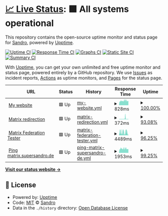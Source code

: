 # [📈 Live Status](https://upptime.supersandro.de): <!--live status--> **🟩 All systems operational**

This repository contains the open-source uptime monitor and status page for [Sandro](https://supersandro.de/), powered by [Upptime](https://github.com/upptime/upptime).

[![Uptime CI](https://github.com/SuperSandro2000/upptime/workflows/Uptime%20CI/badge.svg)](https://github.com/SuperSandro2000/upptime/actions?query=workflow%3A%22Uptime+CI%22)
[![Response Time CI](https://github.com/SuperSandro2000/upptime/workflows/Response%20Time%20CI/badge.svg)](https://github.com/SuperSandro2000/upptime/actions?query=workflow%3A%22Response+Time+CI%22)
[![Graphs CI](https://github.com/SuperSandro2000/upptime/workflows/Graphs%20CI/badge.svg)](https://github.com/SuperSandro2000/upptime/actions?query=workflow%3A%22Graphs+CI%22)
[![Static Site CI](https://github.com/SuperSandro2000/upptime/workflows/Static%20Site%20CI/badge.svg)](https://github.com/SuperSandro2000/upptime/actions?query=workflow%3A%22Static+Site+CI%22)
[![Summary CI](https://github.com/SuperSandro2000/upptime/workflows/Summary%20CI/badge.svg)](https://github.com/SuperSandro2000/upptime/actions?query=workflow%3A%22Summary+CI%22)

With [Upptime](https://upptime.js.org), you can get your own unlimited and free uptime monitor and status page, powered entirely by a GitHub repository. We use [Issues](https://github.com/SuperSandro2000/upptime/issues) as incident reports, [Actions](https://github.com/SuperSandro2000/upptime/actions) as uptime monitors, and [Pages](https://upptime.supersandro.de) for the status page.

<!--start: status pages-->
<!-- This summary is generated by Upptime (https://github.com/upptime/upptime) -->
<!-- Do not edit this manually, your changes will be overwritten -->
<!-- prettier-ignore -->
| URL | Status | History | Response Time | Uptime |
| --- | ------ | ------- | ------------- | ------ |
| <img alt="" src="https://icons.duckduckgo.com/ip3/supersandro.de.ico" height="13"> [My website](https://supersandro.de) | 🟩 Up | [my-website.yml](https://github.com/SuperSandro2000/upptime/commits/HEAD/history/my-website.yml) | <details><summary><img alt="Response time graph" src="./graphs/my-website/response-time-week.png" height="20"> 828ms</summary><br><a href="https://upptime.supersandro.de/history/my-website"><img alt="Response time 880" src="https://img.shields.io/endpoint?url=https%3A%2F%2Fraw.githubusercontent.com%2FSuperSandro2000%2Fupptime%2FHEAD%2Fapi%2Fmy-website%2Fresponse-time.json"></a><br><a href="https://upptime.supersandro.de/history/my-website"><img alt="24-hour response time 760" src="https://img.shields.io/endpoint?url=https%3A%2F%2Fraw.githubusercontent.com%2FSuperSandro2000%2Fupptime%2FHEAD%2Fapi%2Fmy-website%2Fresponse-time-day.json"></a><br><a href="https://upptime.supersandro.de/history/my-website"><img alt="7-day response time 828" src="https://img.shields.io/endpoint?url=https%3A%2F%2Fraw.githubusercontent.com%2FSuperSandro2000%2Fupptime%2FHEAD%2Fapi%2Fmy-website%2Fresponse-time-week.json"></a><br><a href="https://upptime.supersandro.de/history/my-website"><img alt="30-day response time 862" src="https://img.shields.io/endpoint?url=https%3A%2F%2Fraw.githubusercontent.com%2FSuperSandro2000%2Fupptime%2FHEAD%2Fapi%2Fmy-website%2Fresponse-time-month.json"></a><br><a href="https://upptime.supersandro.de/history/my-website"><img alt="1-year response time 880" src="https://img.shields.io/endpoint?url=https%3A%2F%2Fraw.githubusercontent.com%2FSuperSandro2000%2Fupptime%2FHEAD%2Fapi%2Fmy-website%2Fresponse-time-year.json"></a></details> | <details><summary><a href="https://upptime.supersandro.de/history/my-website">100.00%</a></summary><a href="https://upptime.supersandro.de/history/my-website"><img alt="All-time uptime 99.39%" src="https://img.shields.io/endpoint?url=https%3A%2F%2Fraw.githubusercontent.com%2FSuperSandro2000%2Fupptime%2FHEAD%2Fapi%2Fmy-website%2Fuptime.json"></a><br><a href="https://upptime.supersandro.de/history/my-website"><img alt="24-hour uptime 100.00%" src="https://img.shields.io/endpoint?url=https%3A%2F%2Fraw.githubusercontent.com%2FSuperSandro2000%2Fupptime%2FHEAD%2Fapi%2Fmy-website%2Fuptime-day.json"></a><br><a href="https://upptime.supersandro.de/history/my-website"><img alt="7-day uptime 100.00%" src="https://img.shields.io/endpoint?url=https%3A%2F%2Fraw.githubusercontent.com%2FSuperSandro2000%2Fupptime%2FHEAD%2Fapi%2Fmy-website%2Fuptime-week.json"></a><br><a href="https://upptime.supersandro.de/history/my-website"><img alt="30-day uptime 99.96%" src="https://img.shields.io/endpoint?url=https%3A%2F%2Fraw.githubusercontent.com%2FSuperSandro2000%2Fupptime%2FHEAD%2Fapi%2Fmy-website%2Fuptime-month.json"></a><br><a href="https://upptime.supersandro.de/history/my-website"><img alt="1-year uptime 98.89%" src="https://img.shields.io/endpoint?url=https%3A%2F%2Fraw.githubusercontent.com%2FSuperSandro2000%2Fupptime%2FHEAD%2Fapi%2Fmy-website%2Fuptime-year.json"></a></details>
| <img alt="" src="https://icons.duckduckgo.com/ip3/supersandro.de.ico" height="13"> [Matrix redirection](https://supersandro.de/_matrix/key/v2/server) | 🟩 Up | [matrix-redirection.yml](https://github.com/SuperSandro2000/upptime/commits/HEAD/history/matrix-redirection.yml) | <details><summary><img alt="Response time graph" src="./graphs/matrix-redirection/response-time-week.png" height="20"> 372ms</summary><br><a href="https://upptime.supersandro.de/history/matrix-redirection"><img alt="Response time 255" src="https://img.shields.io/endpoint?url=https%3A%2F%2Fraw.githubusercontent.com%2FSuperSandro2000%2Fupptime%2FHEAD%2Fapi%2Fmatrix-redirection%2Fresponse-time.json"></a><br><a href="https://upptime.supersandro.de/history/matrix-redirection"><img alt="24-hour response time 188" src="https://img.shields.io/endpoint?url=https%3A%2F%2Fraw.githubusercontent.com%2FSuperSandro2000%2Fupptime%2FHEAD%2Fapi%2Fmatrix-redirection%2Fresponse-time-day.json"></a><br><a href="https://upptime.supersandro.de/history/matrix-redirection"><img alt="7-day response time 372" src="https://img.shields.io/endpoint?url=https%3A%2F%2Fraw.githubusercontent.com%2FSuperSandro2000%2Fupptime%2FHEAD%2Fapi%2Fmatrix-redirection%2Fresponse-time-week.json"></a><br><a href="https://upptime.supersandro.de/history/matrix-redirection"><img alt="30-day response time 398" src="https://img.shields.io/endpoint?url=https%3A%2F%2Fraw.githubusercontent.com%2FSuperSandro2000%2Fupptime%2FHEAD%2Fapi%2Fmatrix-redirection%2Fresponse-time-month.json"></a><br><a href="https://upptime.supersandro.de/history/matrix-redirection"><img alt="1-year response time 250" src="https://img.shields.io/endpoint?url=https%3A%2F%2Fraw.githubusercontent.com%2FSuperSandro2000%2Fupptime%2FHEAD%2Fapi%2Fmatrix-redirection%2Fresponse-time-year.json"></a></details> | <details><summary><a href="https://upptime.supersandro.de/history/matrix-redirection">93.08%</a></summary><a href="https://upptime.supersandro.de/history/matrix-redirection"><img alt="All-time uptime 99.45%" src="https://img.shields.io/endpoint?url=https%3A%2F%2Fraw.githubusercontent.com%2FSuperSandro2000%2Fupptime%2FHEAD%2Fapi%2Fmatrix-redirection%2Fuptime.json"></a><br><a href="https://upptime.supersandro.de/history/matrix-redirection"><img alt="24-hour uptime 100.00%" src="https://img.shields.io/endpoint?url=https%3A%2F%2Fraw.githubusercontent.com%2FSuperSandro2000%2Fupptime%2FHEAD%2Fapi%2Fmatrix-redirection%2Fuptime-day.json"></a><br><a href="https://upptime.supersandro.de/history/matrix-redirection"><img alt="7-day uptime 93.08%" src="https://img.shields.io/endpoint?url=https%3A%2F%2Fraw.githubusercontent.com%2FSuperSandro2000%2Fupptime%2FHEAD%2Fapi%2Fmatrix-redirection%2Fuptime-week.json"></a><br><a href="https://upptime.supersandro.de/history/matrix-redirection"><img alt="30-day uptime 95.59%" src="https://img.shields.io/endpoint?url=https%3A%2F%2Fraw.githubusercontent.com%2FSuperSandro2000%2Fupptime%2FHEAD%2Fapi%2Fmatrix-redirection%2Fuptime-month.json"></a><br><a href="https://upptime.supersandro.de/history/matrix-redirection"><img alt="1-year uptime 98.11%" src="https://img.shields.io/endpoint?url=https%3A%2F%2Fraw.githubusercontent.com%2FSuperSandro2000%2Fupptime%2FHEAD%2Fapi%2Fmatrix-redirection%2Fuptime-year.json"></a></details>
| <img alt="" src="https://icons.duckduckgo.com/ip3/federationtester.matrix.org.ico" height="13"> [Matrix Federation Tester](https://federationtester.matrix.org/api/report?server_name=supersandro.de) | 🟩 Up | [matrix-federation-tester.yml](https://github.com/SuperSandro2000/upptime/commits/HEAD/history/matrix-federation-tester.yml) | <details><summary><img alt="Response time graph" src="./graphs/matrix-federation-tester/response-time-week.png" height="20"> 4489ms</summary><br><a href="https://upptime.supersandro.de/history/matrix-federation-tester"><img alt="Response time 4145" src="https://img.shields.io/endpoint?url=https%3A%2F%2Fraw.githubusercontent.com%2FSuperSandro2000%2Fupptime%2FHEAD%2Fapi%2Fmatrix-federation-tester%2Fresponse-time.json"></a><br><a href="https://upptime.supersandro.de/history/matrix-federation-tester"><img alt="24-hour response time 5218" src="https://img.shields.io/endpoint?url=https%3A%2F%2Fraw.githubusercontent.com%2FSuperSandro2000%2Fupptime%2FHEAD%2Fapi%2Fmatrix-federation-tester%2Fresponse-time-day.json"></a><br><a href="https://upptime.supersandro.de/history/matrix-federation-tester"><img alt="7-day response time 4489" src="https://img.shields.io/endpoint?url=https%3A%2F%2Fraw.githubusercontent.com%2FSuperSandro2000%2Fupptime%2FHEAD%2Fapi%2Fmatrix-federation-tester%2Fresponse-time-week.json"></a><br><a href="https://upptime.supersandro.de/history/matrix-federation-tester"><img alt="30-day response time 4215" src="https://img.shields.io/endpoint?url=https%3A%2F%2Fraw.githubusercontent.com%2FSuperSandro2000%2Fupptime%2FHEAD%2Fapi%2Fmatrix-federation-tester%2Fresponse-time-month.json"></a><br><a href="https://upptime.supersandro.de/history/matrix-federation-tester"><img alt="1-year response time 4173" src="https://img.shields.io/endpoint?url=https%3A%2F%2Fraw.githubusercontent.com%2FSuperSandro2000%2Fupptime%2FHEAD%2Fapi%2Fmatrix-federation-tester%2Fresponse-time-year.json"></a></details> | <details><summary><a href="https://upptime.supersandro.de/history/matrix-federation-tester">96.25%</a></summary><a href="https://upptime.supersandro.de/history/matrix-federation-tester"><img alt="All-time uptime 99.83%" src="https://img.shields.io/endpoint?url=https%3A%2F%2Fraw.githubusercontent.com%2FSuperSandro2000%2Fupptime%2FHEAD%2Fapi%2Fmatrix-federation-tester%2Fuptime.json"></a><br><a href="https://upptime.supersandro.de/history/matrix-federation-tester"><img alt="24-hour uptime 96.06%" src="https://img.shields.io/endpoint?url=https%3A%2F%2Fraw.githubusercontent.com%2FSuperSandro2000%2Fupptime%2FHEAD%2Fapi%2Fmatrix-federation-tester%2Fuptime-day.json"></a><br><a href="https://upptime.supersandro.de/history/matrix-federation-tester"><img alt="7-day uptime 96.25%" src="https://img.shields.io/endpoint?url=https%3A%2F%2Fraw.githubusercontent.com%2FSuperSandro2000%2Fupptime%2FHEAD%2Fapi%2Fmatrix-federation-tester%2Fuptime-week.json"></a><br><a href="https://upptime.supersandro.de/history/matrix-federation-tester"><img alt="30-day uptime 95.86%" src="https://img.shields.io/endpoint?url=https%3A%2F%2Fraw.githubusercontent.com%2FSuperSandro2000%2Fupptime%2FHEAD%2Fapi%2Fmatrix-federation-tester%2Fuptime-month.json"></a><br><a href="https://upptime.supersandro.de/history/matrix-federation-tester"><img alt="1-year uptime 99.22%" src="https://img.shields.io/endpoint?url=https%3A%2F%2Fraw.githubusercontent.com%2FSuperSandro2000%2Fupptime%2FHEAD%2Fapi%2Fmatrix-federation-tester%2Fuptime-year.json"></a></details>
| <img alt="" src="https://icons.duckduckgo.com/ip3/null.ico" height="13"> [Ping matrix.supersandro.de](matrix.supersandro.de) | 🟩 Up | [ping-matrix-supersandro-de.yml](https://github.com/SuperSandro2000/upptime/commits/HEAD/history/ping-matrix-supersandro-de.yml) | <details><summary><img alt="Response time graph" src="./graphs/ping-matrix-supersandro-de/response-time-week.png" height="20"> 1953ms</summary><br><a href="https://upptime.supersandro.de/history/ping-matrix-supersandro-de"><img alt="Response time 1986" src="https://img.shields.io/endpoint?url=https%3A%2F%2Fraw.githubusercontent.com%2FSuperSandro2000%2Fupptime%2FHEAD%2Fapi%2Fping-matrix-supersandro-de%2Fresponse-time.json"></a><br><a href="https://upptime.supersandro.de/history/ping-matrix-supersandro-de"><img alt="24-hour response time 1787" src="https://img.shields.io/endpoint?url=https%3A%2F%2Fraw.githubusercontent.com%2FSuperSandro2000%2Fupptime%2FHEAD%2Fapi%2Fping-matrix-supersandro-de%2Fresponse-time-day.json"></a><br><a href="https://upptime.supersandro.de/history/ping-matrix-supersandro-de"><img alt="7-day response time 1953" src="https://img.shields.io/endpoint?url=https%3A%2F%2Fraw.githubusercontent.com%2FSuperSandro2000%2Fupptime%2FHEAD%2Fapi%2Fping-matrix-supersandro-de%2Fresponse-time-week.json"></a><br><a href="https://upptime.supersandro.de/history/ping-matrix-supersandro-de"><img alt="30-day response time 1934" src="https://img.shields.io/endpoint?url=https%3A%2F%2Fraw.githubusercontent.com%2FSuperSandro2000%2Fupptime%2FHEAD%2Fapi%2Fping-matrix-supersandro-de%2Fresponse-time-month.json"></a><br><a href="https://upptime.supersandro.de/history/ping-matrix-supersandro-de"><img alt="1-year response time 1992" src="https://img.shields.io/endpoint?url=https%3A%2F%2Fraw.githubusercontent.com%2FSuperSandro2000%2Fupptime%2FHEAD%2Fapi%2Fping-matrix-supersandro-de%2Fresponse-time-year.json"></a></details> | <details><summary><a href="https://upptime.supersandro.de/history/ping-matrix-supersandro-de">99.25%</a></summary><a href="https://upptime.supersandro.de/history/ping-matrix-supersandro-de"><img alt="All-time uptime 99.45%" src="https://img.shields.io/endpoint?url=https%3A%2F%2Fraw.githubusercontent.com%2FSuperSandro2000%2Fupptime%2FHEAD%2Fapi%2Fping-matrix-supersandro-de%2Fuptime.json"></a><br><a href="https://upptime.supersandro.de/history/ping-matrix-supersandro-de"><img alt="24-hour uptime 100.00%" src="https://img.shields.io/endpoint?url=https%3A%2F%2Fraw.githubusercontent.com%2FSuperSandro2000%2Fupptime%2FHEAD%2Fapi%2Fping-matrix-supersandro-de%2Fuptime-day.json"></a><br><a href="https://upptime.supersandro.de/history/ping-matrix-supersandro-de"><img alt="7-day uptime 99.25%" src="https://img.shields.io/endpoint?url=https%3A%2F%2Fraw.githubusercontent.com%2FSuperSandro2000%2Fupptime%2FHEAD%2Fapi%2Fping-matrix-supersandro-de%2Fuptime-week.json"></a><br><a href="https://upptime.supersandro.de/history/ping-matrix-supersandro-de"><img alt="30-day uptime 98.99%" src="https://img.shields.io/endpoint?url=https%3A%2F%2Fraw.githubusercontent.com%2FSuperSandro2000%2Fupptime%2FHEAD%2Fapi%2Fping-matrix-supersandro-de%2Fuptime-month.json"></a><br><a href="https://upptime.supersandro.de/history/ping-matrix-supersandro-de"><img alt="1-year uptime 98.37%" src="https://img.shields.io/endpoint?url=https%3A%2F%2Fraw.githubusercontent.com%2FSuperSandro2000%2Fupptime%2FHEAD%2Fapi%2Fping-matrix-supersandro-de%2Fuptime-year.json"></a></details>

<!--end: status pages-->

[**Visit our status website →**](https://upptime.supersandro.de)

## 📄 License

- Powered by: [Upptime](https://github.com/upptime/upptime)
- Code: [MIT](./LICENSE) © [Sandro](https://supersandro.de/)
- Data in the `./history` directory: [Open Database License](https://opendatacommons.org/licenses/odbl/1-0/)
